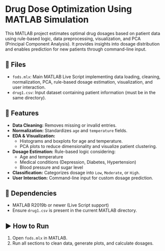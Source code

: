 # Drug Dose Optimization Using MATLAB Simulation

This MATLAB project estimates optimal drug dosages based on patient data using rule-based logic, data preprocessing, visualization, and PCA (Principal Component Analysis). It provides insights into dosage distribution and enables prediction for new patients through command-line input.

## 📂 Files

- `fods.mlx`: Main MATLAB Live Script implementing data loading, cleaning, normalization, PCA, rule-based dosage estimation, visualization, and user interaction.
- `drug1.csv`: Input dataset containing patient information (must be in the same directory).

## 🧪 Features

- **Data Cleaning:** Removes missing or invalid entries.
- **Normalization:** Standardizes `age` and `temperature` fields.
- **EDA & Visualization:**
  - Histograms and boxplots for age and temperature.
  - PCA plots to reduce dimensionality and visualize patient clustering.
- **Dosage Estimation:** Rule-based logic considering:
  - Age and temperature
  - Medical conditions (Depression, Diabetes, Hypertension)
  - Blood pressure and sugar level
- **Classification:** Categorizes dosage into `Low`, `Moderate`, or `High`.
- **User Interaction:** Command-line input for custom dosage prediction.

## 🧾 Dependencies

- MATLAB R2019b or newer (Live Script support)
- Ensure `drug1.csv` is present in the current MATLAB directory.

## ▶️ How to Run

1. Open `fods.mlx` in MATLAB.
2. Run all sections to clean data, generate plots, and calculate dosages.
